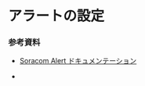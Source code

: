 # アラートの設定



### 参考資料

- [Soracom Alert ドキュメンテーション](https://users.soracom.io/ja-jp/docs/lagoon-v3/alert-overview/)

- 